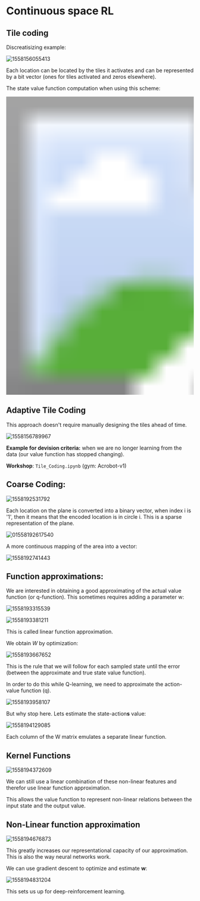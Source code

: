 # Continuous space RL



## Tile coding 

Discreatisizing example:

![1558156055413](typoraImages\Part1\ContRL_TileCoding)

Each location can be located by the tiles it activates and can be represented by a bit vector (ones for tiles activated and zeros elsewhere).

The state value function computation when using this scheme:

<img src="typoraImages\Part1\ContRL_TileCoding_2.png" style="zoom:50">

## Adaptive Tile Coding

This approach doesn't require manually designing the tiles ahead of time.

![1558156789967](typoraImages\Part1\ContRL_AdaptiveTileCoding_1.png)

**Example for devision criteria:** when we are no longer learning from the data (our value function has stopped changing).

**Workshop**: `Tile_Coding.ipynb` (gym: Acrobot-v1)

## Coarse Coding:

![1558192531792](typoraImages\Part1\ConRL_CoarseCoding_1.png)

Each location on the plane is converted into a binary vector, when index i is '1', then it means that the encoded location is in circle i. This is a sparse representation of the plane. 

![01558192617540](typoraImages\Part1\ConRL_CoarseCoding_2)

A more continuous mapping of the area into a vector:

![1558192741443](typoraImages\Part1\ConRL_CoarseCoding_3.png)

## Function approximations:

We are interested in obtaining a good approximating of the actual value function (or q-function). This sometimes requires adding a parameter w:

![1558193315539](typoraImages\Part1\ConRL_functionApprox_1.png)

![1558193381211](typoraImages\Part1\ConRL_functionApprox_2.png)

This is called linear function approximation.

We obtain $W$ by optimization:

![1558193667652](typoraImages\Part1\ConRL_functionApprox_3.png)

This is the rule that we will follow for each sampled state until the error (between the approximate and true state value function).

In order to do this while Q-learning, we need to approximate the action-value function (q).

![1558193958107](typoraImages\Part1\ConRL_functionApprox_4.png)

But why stop here. Lets estimate the state-action**s** value:

![1558194129085](typoraImages\Part1\ConRL_functionApprox_5.png)

Each column of the W matrix emulates a separate linear function.



## Kernel Functions 

![1558194372609](typoraImages\Part1\ConRL_functionApprox_6.png)

We can still use a linear combination of these non-linear features and therefor use linear function approximation.

This allows the value function to represent non-linear relations between the input state and the output value.

## Non-Linear function approximation

![1558194676873](typoraImages\Part1\ConRL_functionApprox_7.png)

This greatly increases our representational capacity of our approximation. This is also the way neural networks work.

We can use gradient descent to optimize and estimate **w**:

![1558194831204](typoraImages\Part1\ConRL_functionApprox_8.png)

This sets us up for deep-reinforcement learning.

